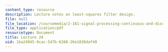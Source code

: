 ```yaml
---
content_type: resource
description: Lecture notes on least-squares filter design.
file: null
file_location: /coursemedia/2-161-signal-processing-continuous-and-discrete-fall-2008/1ba249459cac547b626026e1836daf49_lecture_24.pdf
file_type: application/pdf
resourcetype: Document
title: Lecture 24
uid: 1ba24945-9cac-547b-6260-26e1836daf49
---
```

